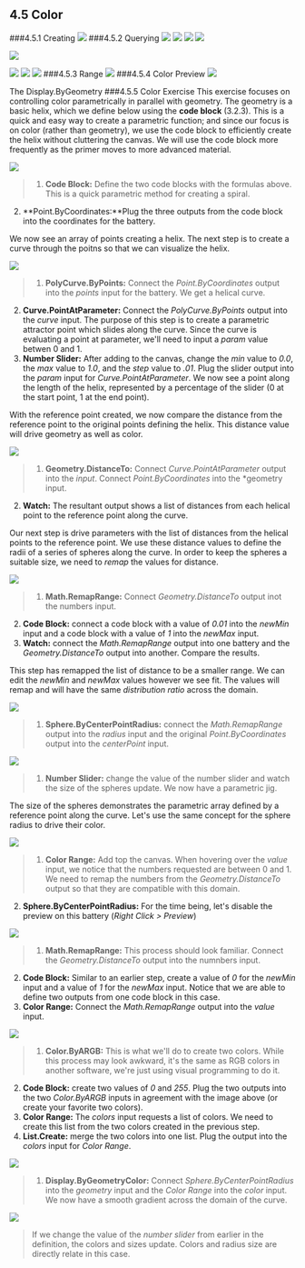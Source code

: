 ## 4.5 Color

###4.5.1 Creating
![](../images/icons/DSCore-Color-ByARGB-Large.png)
###4.5.2 Querying
![](../images/icons/DSCore-Color-Alpha-Large.png)
![](../images/icons/DSCore-Color-Red-Large.png)
![](../images/icons/DSCore-Color-Green-Large.png)
![](../images/icons/DSCore-Color-Blue-Large.png)

![](../images/icons/DSCore-Color-Components-Large.png)

![](../images/icons/DSCore-Color-Hue-Large.png)
![](../images/icons/DSCore-Color-Saturation-Large.png)
![](../images/icons/DSCore-Color-Brightness-Large.png)
###4.5.3 Range
![](images/4-5/range.png)
###4.5.4 Color Preview
![](images/4-5/cuboids.png)

The Display.ByGeometry
###4.5.5 Color Exercise
This exercise focuses on controlling color parametrically in parallel with geometry. The geometry is a basic helix, which we define below using the **code block** (3.2.3). This is a quick and easy way to create a parametric function; and since our focus is on color (rather than geometry), we use the code block to efficiently create the helix without cluttering the canvas.  We will use the code block more frequently as the primer moves to more advanced material.

![](images/4-5/4-5-5/11.png)
> 1. **Code Block:** Define the two code blocks with the formulas above.  This is a quick parametric method for creating a spiral.
2. **Point.ByCoordinates:**Plug the three outputs from the code block into the coordinates for the battery.

We now see an array of points creating a helix.  The next step is to create a curve through the poitns so that we can visualize the helix.

![](images/4-5/4-5-5/10.png)
> 1. **PolyCurve.ByPoints:** Connect the *Point.ByCoordinates* output into the *points* input for the battery.  We get a helical curve.
2. **Curve.PointAtParameter:** Connect the *PolyCurve.ByPoints* output into the *curve* input. The purpose of this step is to create a parametric attractor point which slides along the curve.  Since the curve is evaluating a point at parameter, we'll need to input a *param* value betwen 0 and 1.
3.  **Number Slider:** After adding to the canvas, change the *min* value to *0.0*, the *max* value to *1.0*, and the *step* value to *.01*.  Plug the slider output into the *param* input for *Curve.PointAtParameter*.  We now see a point along the length of the helix, represented by a percentage of the slider (0 at the start point, 1 at the end point).

With the reference point created, we now compare the distance from the reference point to the original points defining the helix.  This distance value will drive geometry as well as color.

![](images/4-5/4-5-5/09.png)
> 1. **Geometry.DistanceTo:** Connect *Curve.PointAtParameter* output into the *input*.  Connect *Point.ByCoordinates* into the *geometry input.
2. **Watch:** The resultant output shows a list of distances from each helical point to the reference point along the curve.

Our next step is drive parameters with the list of distances from the helical points to the reference point.  We use these distance values to define the radii of a series of spheres along the curve. In order to keep the spheres a suitable size, we need to *remap* the values for distance.

![](images/4-5/4-5-5/08.png)
> 1. **Math.RemapRange:** Connect *Geometry.DistanceTo* output inot the numbers input.
2. **Code Block:** connect a code block with a value of *0.01* into the *newMin* input and a code block with a value of *1* into the *newMax* input.
3. **Watch:** connect the *Math.RemapRange* output into one battery and the *Geometry.DistanceTo* output into another.  Compare the results.

This step has remapped the list of distance to be a smaller range.  We can edit the *newMin* and *newMax* values however we see fit.  The values will remap and will have the same *distribution ratio* across the domain.

![](images/4-5/4-5-5/07.png)
> 1. **Sphere.ByCenterPointRadius:** connect the *Math.RemapRange* output into the *radius* input and the original *Point.ByCoordinates* output into the *centerPoint* input.

![](images/4-5/4-5-5/06.png)
> 1. **Number Slider:** change the value of the number slider and watch the size of the spheres update.  We now have a parametric jig.

The size of the spheres demonstrates the parametric array defined by a reference point along the curve.  Let's use the same concept for the sphere radius to drive their color.

![](images/4-5/4-5-5/05.png)
>  1. **Color Range:** Add top the canvas.  When hovering over the *value* input, we notice that the numbers requested are between 0 and 1.  We need to remap the numbers from the *Geometry.DistanceTo* output so that they are compatible with this domain.
 2. **Sphere.ByCenterPointRadius:** For the time being, let's disable the preview on this battery (*Right Click > Preview*)

![](images/4-5/4-5-5/04.png)
> 1. **Math.RemapRange:** This process should look familiar. Connect the *Geometry.DistanceTo* output into the numnbers input.
2. **Code Block:** Similar to an earlier step, create a value of *0* for the *newMin* input and a value of *1* for the *newMax* input.  Notice that we are able to define two outputs from one code block in this case.
3. **Color Range:** Connect the *Math.RemapRange* output into the *value* input.

![](images/4-5/4-5-5/03.png)
> 1. **Color.ByARGB:** This is what we'll do to create two colors.  While this process may look awkward, it's the same as RGB colors in another software, we're just using visual programming to do it.
2. **Code Block:** create two values of *0* and *255*.  Plug the two outputs into the two *Color.ByARGB* inputs in agreement with the image above (or create your favorite two colors).
3. **Color Range:** The *colors* input requests a list of colors.  We need to create this list from the two colors created in the previous step.
4. **List.Create:** merge the two colors into one list.  Plug the output into the *colors* input for *Color Range*.

![](images/4-5/4-5-5/02.png)
> 1. **Display.ByGeometryColor:** Connect *Sphere.ByCenterPointRadius* into the *geometry* input and the *Color Range* into the *color* input. We now have a smooth gradient across the domain of the curve.

![](images/4-5/4-5-5/01.png)
> If we change the value of the *number slider* from earlier in the definition, the colors and sizes update.  Colors and radius size are directly relate in this case.





